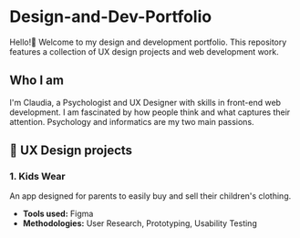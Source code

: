 # Design-and-Dev-Portfolio
Hello!👋 Welcome to my design and development portfolio. This repository features a collection of UX design projects and web development work.
## Who I am 
I'm Claudia, a Psychologist and UX Designer with skills in front-end web development. I am fascinated by how people think and what captures their attention. Psychology and informatics are my two main passions.
## 📁 UX Design projects
### 1. Kids Wear 
An app designed for parents to easily buy and sell their children's clothing.

- **Tools used:** Figma
- **Methodologies:** User Research, Prototyping, Usability Testing
